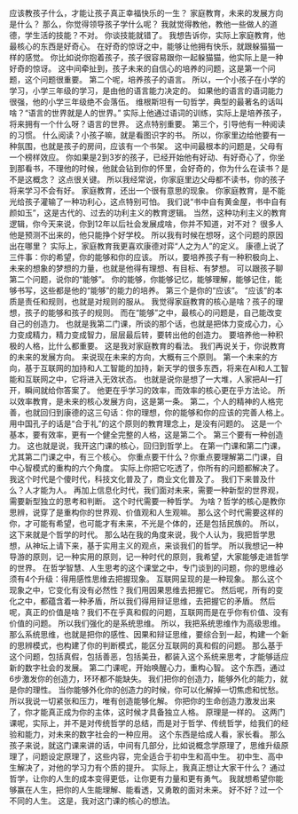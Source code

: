 应该教孩子什么，才能让孩子真正幸福快乐的一生？
家庭教育，未来的发展方向是什么？
那么，你觉得领导孩子学什么呢？
我就觉得教他，教他一些做人的道德，学生活的技能？不对。
你谈技能就错了。
我想告诉你，实际上家庭教育，他最核心的东西是好奇心。
在好奇的惊讶之中，能够让他拥有快乐，就跟躲猫猫一样的感觉。
你比如说你抱着孩子，孩子很容易跟你一起躲猫猫，他实际上是一种好奇的惊讶。
这中间牵扯到，孩子未来的自信心的培养的问题，这是第一个问题，这个问题很重要。
第二个呢，培养孩子的语言。
所以，一个小孩子在小学的学习，小学三年级的学习，是由他的语言能力决定的。
如果他的语言的语词能力很强，他的小学三年级绝不会落伍。
维根斯坦有一句哲学，典型的最著名的话叫啥？“语言的世界就是人的世界。”
实际上他通过语词的训练，实际上是培养孩子，将来拥有一个什么呀？语言的世界。
这点特别重要。
第三个，引导他有一种阅读的习惯。
什么阅读？小孩子嘛，就是看图识字的书。
所以，你家里边给他要有一种氛围，也就是孩子的房间，应该有一个书架。
这中间最根本的问题是，父母有一个榜样效应。
你如果是2到3岁的孩子，已经开始他有好动、有好奇心了，你坐到那看书，不理他的时候，他就会钻到你的怀里，会好奇的，你为什么在读书？是不是这概念？
这点很关键。
所以我经常说，你家庭里边父母都不读书，你的孩子将来学习不会有好。
家庭教育，还出一个很有意思的现象。
你家庭教育，是不能光给孩子灌输了一种功利心，这点特别可怕。
我们说“书中自有黄金屋，书中自有颜如玉”，这是古代的、过去的功利主义的教育逻辑。
当然，这种功利主义的教育逻辑，你今天来说，你到12年以后社会发展成啥，你并不知道，对不对？
很多人他是预测不出来的，他只能挣个好学校。
所以我有时候在想呀，这个问题的原因出在哪里？
实际上，家庭教育我更喜欢康德对弈“人之为人”的定义。
康德上说了三件事：你的希望，你的能够和你的应该。
所以，要培养孩子有一种积极向上、未来的想象的梦想的力量，也就是他得有理想、有目标、有梦想。
可以跟孩子聊第二个问题，说你的“能够”。
你的能够，你能够记忆，能够理解，能够记住，能够书写，这些都是他的“能够”的能力的培养。
第三个是你的“应该”。
“应该”的本质是责任和规则，也就是对规则的服从。
我觉得家庭教育的核心是啥？孩子的理想，孩子的能够和孩子的规则。
而在“能够”之中，最核心的问题是，自己能改变自己的创造力。
也就是我第二门课，所谈的那个话，也就是把体力变成心力，心力变成精力，精力变成智力，层层最后转，要转出他的创造力。
要培养他一种积极的人格，比什么都重要。
这是我对家庭教育的看法。
我们再说关于，你说教育的未来的发展方向。
来说现在未来的方向，大概有三个原则。
第一个未来的方向，基于互联网的加持和人工智能的加持，新天学的很多东西，将来在AI和人工智能和互联网之中，它将进入无效状态。
也就是说你是想了一大堆，人家把AI一打开，瞬间就给你答案了。
他更在乎学习的效率，而效率的核心更在乎方法论。
所以效率教育，是未来的核心发展方向，这是第一条。
第二，个人的精神的人格完善，也就回归到康德的这三句话：你的理想，你的能够和你的应该的完善人格上。
用中国孔子的话是“合于礼”的这个原则的教育理念上，是没有问题的。
这是一个基本，要有效率，更有一个健全完整的人格，这是第二个。
第三个要有一种创造力。
这也就是说，我开这门课的核心，回归到哲学上。
在第一门课和第二门课，尤其第二门课之中，有三个核心。
你重点要干什么？你重点要理解第二门课，自中心智模式的重构的六个角度。
实际上你把它吃透了，你所有的问题都解决了。
我这个时代是个傻时代，科技文化普及了，商业文化普及了。
我们下来普及什么？人才能为人。
再加上信息化时代，我们面对未来，需要一种新型的世界观，需要新型独立的思考和判断。
这个时代需要一种哲学。
为啥？哲学的核心是教你思辨，说穿了是重构你的世界观、价值观和人生观嘛。
那么这个时代需要这样的你，才可能有希望，也可能才有未来，不光是个体的，还是包括民族的。
所以，这下来就是个哲学的时代。
那么站在我的角度来说，我个人认为，我把哲学思想，从神坛上请下来，基于实用主义的观点，来谈我们的哲学。
所以我想记一种导游的原则，记一种实用的原则，记一种时代的原则，我希望，大家能够走进哲学的世界。
在哲学智慧、人生思考的这个课堂之中，专门谈到的问题，你的思维必须有4个升级：得用感性思维去把握现象。
互联网呈现的是一种现象。
那么这个现象之中，它变化有没有必然性？我们用因果思维去把握它。
然后呢，所有的变化之中，都蕴含着一种矛盾，所以我们得用辩证思维，去把握它的矛盾。
然后呢，真正的价值是啥？我们不在乎真和假的问题，互联网而是在乎你有价值、没有价值的问题。
所以我们强化的是系统思维。
所以，我把系统思维作为高级思维。
那么系统思维，也就是把你的感性、因果和辩证思维，要综合到一起，构建一个新的思辨模式，也构建了你的判断模式，能区分互联网的真和假的问题。
那么基于这个问题，包括真假，包括善恶，包括美丑，都装入这个系统来思考，才能够适应新的数字社会的发展。
第二门课呢，开始唤醒心力，重构心智。
这个东西，通过6步激发你的创造力，环环都不能缺失。
我们把你的创造力，能够外化的能力，就是你的理性。
当你能够外化你的创造力的时候，你可以化解掉一切焦虑和忧愁。
所以我说一切紧张和压力，唯有创造能够化解。
你把你的生命创造力激发出来了，你才能真正成为你的主体，这时候才具备独立人格。
原理是一样的。
这两门课呢，实际上，并不是对传统哲学的总结，而是对于哲学、传统哲学，给我们的经验和能力，对未来的数字社会的一种应用。
这个东西是给成人看，家长看。
那么孩子来说，就这门课来讲的话，中间有几部分，比如说概念学原理了，思维升级原理了，问题设定原理了，这些内容，完全适合于初中生和高中生。
初中生、高中生解决了，对他的学习力有个质的提升。
实际上，我真正想让大家干什么？
通过哲学，让你的人生的成本变得更低，让你更有力量和更有勇气。
我就想希望你能够赢在人生，把你的人生能理解、能看透，又勇敢的面对未来。
好不好？过一个不同的人生。
这是，我对这门课的核心的想法。